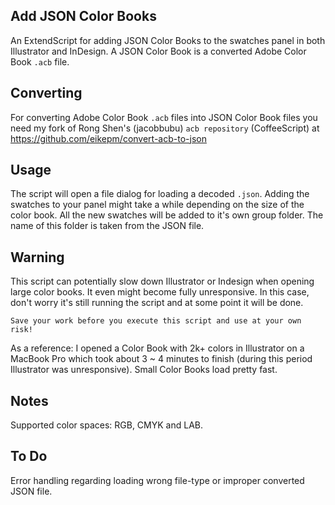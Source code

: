 ## Add JSON Color Books

An ExtendScript for adding JSON Color Books to the swatches panel in both Illustrator and InDesign. A JSON Color Book is a converted Adobe Color Book `.acb` file.

## Converting
For converting Adobe Color Book `.acb` files into JSON Color Book files you need my fork of Rong Shen's (jacobbubu) `acb repository` (CoffeeScript) at https://github.com/eikepm/convert-acb-to-json

## Usage
The script will open a file dialog for loading a decoded `.json`. Adding the swatches to your panel might take a while depending on the size of the color book. All the new swatches will be added to it's own group folder. The name of this folder is taken from the JSON file.

## Warning
This script can potentially slow down Illustrator or Indesign when opening large color books. It even might become fully unresponsive. In this case, don't worry it's still running the script and at some point it will be done.

```
Save your work before you execute this script and use at your own risk!
```

As a reference: I opened a Color Book with 2k+ colors in Illustrator on a MacBook Pro which took about 3 ~ 4 minutes to finish (during this period Illustrator was unresponsive). Small Color Books load pretty fast.

## Notes
Supported color spaces: RGB, CMYK and LAB.

## To Do
Error handling regarding loading wrong file-type or improper converted JSON file.
